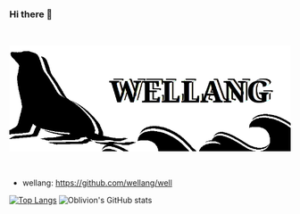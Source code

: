 ### Hi there 👋


<div align="center">
  <br />
  <p>
    <a href="https://github.com/wellang/wellang.git"><img src="https://github.com/wellang/well/blob/main/wellang.png" width="800" alt="wellang" /></a>
  </p>
  <br />
</div>

* wellang: https://github.com/wellang/well

[![Top Langs](https://github-readme-stats.vercel.app/api/top-langs/?username=TristanWellman&theme=dracula)](https://github.com/anuraghazra/github-readme-stats)
![Oblivion's GitHub stats](https://github-readme-stats.vercel.app/api?username=TristanWellman&show_icons=true&theme=dracula)
